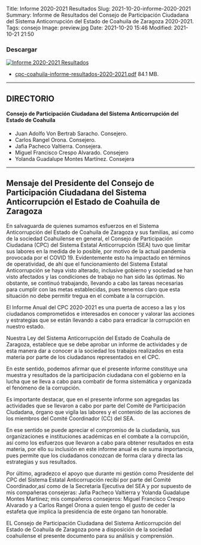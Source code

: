 Title: Informe 2020-2021 Resultados
Slug: 2021-10-20-informe-2020-2021
Summary: Informe de Resultados del Consejo de Participación Ciudadana del Sistema Anticorrupción del Estado de Coahuila de Zaragoza  2020-2021.
Tags: consejo
Image: preview.jpg
Date: 2021-10-20 15:46
Modified: 2021-10-21 21:50


### Descargar

<a href="cpc-coahuila-informe-resultados-2020-2021.pdf"><img class="img-fluid" src="2021-10-20-informe-cpc-2020-2021-descargar.jpg" alt="Informe 2020-2021 Resultados"></a>


* [cpc-coahuila-informe-resultados-2020-2021.pdf](cpc-coahuila-informe-resultados-2020-2021.pdf) 84.1 MB.

---

## DIRECTORIO

#### Consejo de Participación Ciudadana del Sistema Anticorrupción del Estado de Coahuila

* Juan Adolfo Von Bertrab Saracho. Consejero.
* Carlos Rangel Orona. Consejero.
* Jafia Pacheco Valtierra. Consejera.
* Miguel Francisco Crespo Alvarado. Consejero
* Yolanda Guadalupe Montes Martínez. Consejera

---

## Mensaje del Presidente del Consejo de Participación Ciudadana del Sistema Anticorrupción el Estado de Coahuila de Zaragoza

En salvaguarda de quienes sumamos esfuerzos en el Sistema Anticorrupción del Estado de Coahuila de Zaragoza y sus familias, así como de la sociedad Coahuilense en general, el Consejo de Participación Ciudadana (CPC) del Sistema Estatal Anticorrupción (SEA) tuvo que limitar sus labores en la medida de lo posible, por motivo de la actual pandemia provocada por el COVID 19. Evidentemente esto ha impactado en términos de operatividad, de ahí que el funcionamiento del Sistema Estatal Anticorrupción  se  haya visto  alterado, inclusive  gobierno y sociedad se han visto afectados y las condiciones de trabajo no han sido las óptimas. No obstante, se continuó trabajando, llevando a  cabo las tareas necesarias para cumplir con las metas establecidas, pues tenemos claro que esta situación no debe permitir tregua en el combate a la corrupción.

El Informe Anual del CPC 2020-2021 es una puerta de acceso a las y los ciudadanos comprometidos e interesados en conocer y valorar las acciones y estrategias que se están llevando a cabo para erradicar la corrupción en nuestro estado.

Nuestra Ley del Sistema Anticorrupción del Estado de Coahuila de Zaragoza, establece que se debe aprobar un informe de actividades y de esta manera dar a conocer a la sociedad los trabajos realizados en esta materia por parte de los ciudadanos representados en el CPC.

En este sentido, podemos afirmar que el presente informe constituye una muestra y resultados de la participación ciudadana con el gobierno en la lucha que se lleva a cabo para combatir de forma sistemática y organizada el fenómeno de la corrupción.

Es importante destacar, que en el presente  informe son agregadas las actividades que se llevaron a cabo por parte del Comité de Participación Ciudadana, órgano que vigila las labores y el contenido de las acciones de los miembros del Comité Coordinador (CC) del SEA.

En ese sentido se puede apreciar  el compromiso de la ciudadanía, sus organizaciones e instituciones académicas en el combate a la corrupción, así como los esfuerzos que llevaron a cabo para obtener resultados en esta materia, por ello su inclusión en este informe anual es de suma importancia, pues permite que los ciudadanos conozcan de forma clara y directa las estrategias y sus resultados.

Por último, agradezco el apoyo que durante mi gestión como Presidente del CPC del Sistema Estatal Anticorrupción recibí por parte del Comité Coordinador,así como de la Secretaría Ejecutiva del SEA y por supuesto de mis compañeras consejeras: Jafia Pacheco Valtierra y Yolanda Guadalupe Montes Martínez; mis compañeros consejeros: Miguel Francisco Crespo Alvarado y a Carlos Rangel Orona a quien tengo el gusto de ceder la estafeta que implica la presidencia de este órgano tan honorable.

EL Consejo de Participación Ciudadana del Sistema Anticorrupción del Estado de Coahuila de Zaragoza pone a disposición de la sociedad coahuilense el presente documento para su análisis y comprensión.